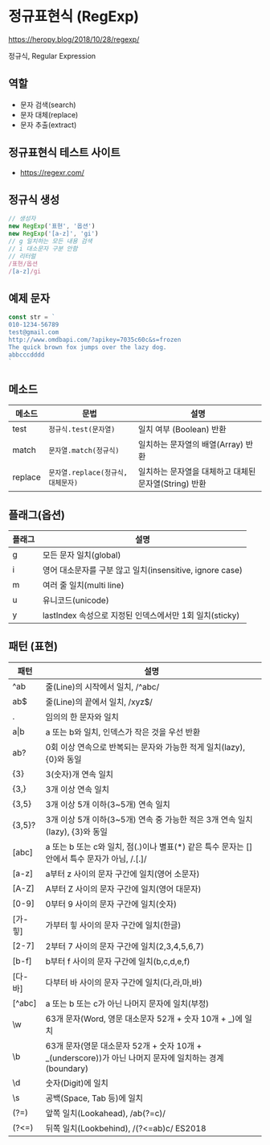 # 정규표현식 (RegExp)

https://heropy.blog/2018/10/28/regexp/

정규식, Regular Expression

## 역할

- 문자 검색(search)
- 문자 대체(replace)
- 문자 추출(extract)

## 정규표현식 테스트 사이트

- https://regexr.com/

## 정규식 생성

```js
// 생성자
new RegExp('표현', '옵션')
new RegExp('[a-z]', 'gi')
// g 일치하는 모든 내용 검색 
// i 대소문자 구분 안함
// 리터럴
/표현/옵션
/[a-z]/gi

```

## 예제 문자 

```js 
const str = `
010-1234-56789
test@gmail.com
http://www.omdbapi.com/?apikey=7035c60c&s=frozen
The quick brown fox jumps over the lazy dog.
abbcccdddd
`

```

## 메소드 

메소드 | 문법 |  설명  
-- | -- | --   
test | `정규식.test(문자열)` | 일치 여부 (Boolean) 반환 
match | `문자열.match(정규식)` |일치하는 문자열의 배열(Array) 반환  
replace | `문자열.replace(정규식,대체문자)` | 일치하는 문자열을 대체하고 대체된 문자열(String) 반환  

## 플래그(옵션)  

플래그 | 설명 
-- | --   
g | 모든 문자 일치(global)
i |영어 대소문자를 구분 않고 일치(insensitive, ignore case)  
m |여러 줄 일치(multi line)
u |유니코드(unicode)
y |lastIndex 속성으로 지정된 인덱스에서만 1회 일치(sticky)

## 패턴 (표현)  

패턴 | 설명
-- | --     
^ab | 줄(Line)의 시작에서 일치, /^abc/
ab$ | 줄(Line)의 끝에서 일치, /xyz$/
. | 임의의 한 문자와 일치
a&verbar;b | a 또는 b와 일치, 인덱스가 작은 것을 우선 반환  
ab? | 0회 이상 연속으로 반복되는 문자와 가능한 적게 일치(lazy), {0}와 동일
{3} | 3(숫자)개 연속 일치
{3,} |3개 이상 연속 일치
{3,5}| 3개 이상 5개 이하(3~5개) 연속 일치
{3,5}? | 3개 이상 5개 이하(3~5개) 연속 중 가능한 적은 3개 연속 일치(lazy), {3}와 동일
[abc] | a 또는 b 또는 c와 일치, 점(.)이나 별표(*) 같은 특수 문자는 []안에서 특수 문자가 아님, /\.[.]/
[a-z] | a부터 z 사이의 문자 구간에 일치(영어 소문자)
[A-Z] | A부터 Z 사이의 문자 구간에 일치(영어 대문자)
[0-9] |0부터 9 사이의 문자 구간에 일치(숫자)
[가-힣] | 가부터 힣 사이의 문자 구간에 일치(한글)
[2-7] | 2부터 7 사이의 문자 구간에 일치(2,3,4,5,6,7)
[b-f] | b부터 f 사이의 문자 구간에 일치(b,c,d,e,f)
[다-바] | 다부터 바 사이의 문자 구간에 일치(다,라,마,바)
[^abc] | a 또는 b 또는 c가 아닌 나머지 문자에 일치(부정)
\w| 63개 문자(Word, 영문 대소문자 52개 + 숫자 10개 + _)에 일치
\b | 63개 문자(영문 대소문자 52개 + 숫자 10개 + _(underscore))가 아닌 나머지 문자에 일치하는 경계(boundary)
\d | 숫자(Digit)에 일치
\s | 공백(Space, Tab 등)에 일치
(?=) | 앞쪽 일치(Lookahead), /ab(?=c)/
(?<=) |뒤쪽 일치(Lookbehind), /(?<=ab)c/ ES2018 